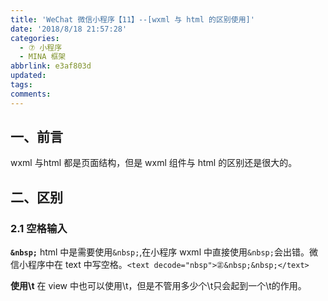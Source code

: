 ```yaml
---
title: 'WeChat 微信小程序【11】--[wxml 与 html 的区别使用]'
date: '2018/8/18 21:57:28'
categories:
  - ⑦ 小程序
  - MINA 框架
abbrlink: e3af803d
updated:
tags:
comments:
---
```


## 一、前言

wxml 与html 都是页面结构，但是 wxml 组件与 html 的区别还是很大的。

## 二、区别

### 2.1 空格输入

**`&nbsp;`**
html 中是需要使用`&nbsp;`,在小程序 wxml 中直接使用`&nbsp;`会出错。微信小程序中在 text 中写空格。`<text decode="nbsp">㊣&nbsp;&nbsp;</text>`

**使用\t**
在 view 中也可以使用\t，但是不管用多少个\t只会起到一个\t的作用。